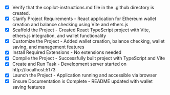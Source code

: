 - [x] Verify that the copilot-instructions.md file in the .github directory is created.
- [x] Clarify Project Requirements - React application for Ethereum wallet creation and balance checking using Vite and ethers.js
- [x] Scaffold the Project - Created React TypeScript project with Vite, ethers.js integration, and wallet functionality
- [x] Customize the Project - Added wallet creation, balance checking, wallet saving, and management features
- [x] Install Required Extensions - No extensions needed
- [x] Compile the Project - Successfully built project with TypeScript and Vite
- [x] Create and Run Task - Development server started on http://localhost:5173
- [x] Launch the Project - Application running and accessible via browser
- [x] Ensure Documentation is Complete - README updated with wallet saving features
